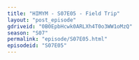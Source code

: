 ```yaml
---
title: "HIMYM - S07E05 - Field Trip"
layout: "post_episode"
gdriveid: "0B0EpbHcwk0ARLXh4T0o3WW1oMzQ"
season: "S07"
permalink: "episode/S07E05.html"
episodeid: "S07E05"
---
```

